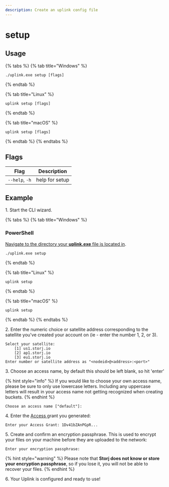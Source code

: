 ```yaml
---
description: Create an uplink config file
---
```


# setup

## Usage

{% tabs %}
{% tab title="Windows" %}
```
./uplink.exe setup [flags]
```
{% endtab %}

{% tab title="Linux" %}
```
uplink setup [flags]
```
{% endtab %}

{% tab title="macOS" %}
```
uplink setup [flags]
```
{% endtab %}
{% endtabs %}

## Flags

| Flag           | Description    |
| -------------- | -------------- |
| `--help`, `-h` | help for setup |

## Example

1\. Start the CLI wizard.

{% tabs %}
{% tab title="Windows" %}
### PowerShell

[Navigate to the directory your **uplink.exe** file is located in](../../support/faqs.md#how-do-i-navigate-to-the-binary-location).

```
./uplink.exe setup
```
{% endtab %}

{% tab title="Linux" %}
```
uplink setup
```
{% endtab %}

{% tab title="macOS" %}
```
uplink setup
```
{% endtab %}
{% endtabs %}

2\. Enter the numeric choice or satellite address corresponding to the satellite you've created your account on (ie - enter the number 1, 2, or 3).&#x20;

```
Select your satellite:
	[1] us1.storj.io
	[2] ap1.storj.io
	[3] eu1.storj.io
Enter number or satellite address as "<nodeid>@<address>:<port>"
```

3\. Choose an access name, by default this should be left blank, so hit 'enter'

{% hint style="info" %}
If you would like to choose your own access name, please be sure to only use lowercase letters. Including any uppercase letters will result in your access name not getting recognized when creating buckets.
{% endhint %}

```
Choose an access name ["default"]:
```

4\.  Enter the [Access ](../../getting-started/quickstart-uplink-cli/generate-access-grants-and-tokens/generate-a-token.md)grant you generated:

```
Enter your Access Grant: 1Dv41bZAnPGpR...
```

5\. Create and confirm an encryption passphrase. This is used to encrypt your files on your machine before they are uploaded to the network:

```
Enter your encryption passphrase:
```

{% hint style="warning" %}
Please note that **Storj does not know or store your encryption passphrase**, so if you lose it, you will not be able to recover your files.
{% endhint %}

6\.  Your Uplink is configured and ready to use!
